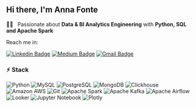 ## Hi there, I'm Anna Fonte 



:woman_technologist: &nbsp;  Passionate about **Data & BI Analytics Engineering** with **Python, SQL and Apache Spark**

Reach me in:

[![Linkedin Badge](https://img.shields.io/badge/-annafontefarre-blue?style=flat-square&logo=Linkedin&logoColor=white&link=https://www.linkedin.com/in/annafonte/)](https://www.linkedin.com/in/annafonte/)
[![Medium Badge](https://img.shields.io/badge/-@afonte-03a57a?style=flat-square&labelColor=000000&logo=Medium&link=https://medium.com/@annafonte/)](https://medium.com/@afonte)
[![Gmail Badge](https://img.shields.io/badge/-afonte33@gmail.com-c14438?style=flat-square&logo=Gmail&logoColor=white&link=mailto:afonte33@gmail.com)](mailto:afonte33@gmail.com)

### ⚡ Stack

![Python](https://img.shields.io/badge/-Python-black?style=flat-square&logo=Python)
![MySQL](https://img.shields.io/badge/-MySQL-black?style=flat-square&logo=mysql)
![PostgreSQL](https://img.shields.io/badge/-PostgreSQL-black?style=flat-square&logo=postgresql)
![MongoDB](https://img.shields.io/badge/-MongoDB-black?style=flat-square&logo=mongodb)
![Clickhouse](https://img.shields.io/badge/-Clickhouse-black?style=flat-square&logo=clickhouse)
![Amazon AWS](https://img.shields.io/badge/Amazon%20AWS-black?style=flat-square&logo=amazon-aws)
![Git](https://img.shields.io/badge/-Git-black?style=flat-square&logo=git)
![Apache Spark](https://img.shields.io/badge/-Apache_Spark-black?style=flat-square&logo=apache-spark)
![Apache Kafka](https://img.shields.io/badge/-Apache_Kafka-black?style=flat-square&logo=apache-kafka)
![Apache Airflow](https://img.shields.io/badge/-Apache_Aiflow-black?style=flat-square&logo=apache-airflow)
![Looker](https://img.shields.io/badge/-Looker-black?style=flat-square&logo=looker)
![Jupyter Notebook](https://img.shields.io/badge/-Jupyter_Notebook-black?style=flat-square&logo=jupyter)
![Plotly](https://img.shields.io/badge/-Plotly-black?style=flat-square&logo=plotly)

